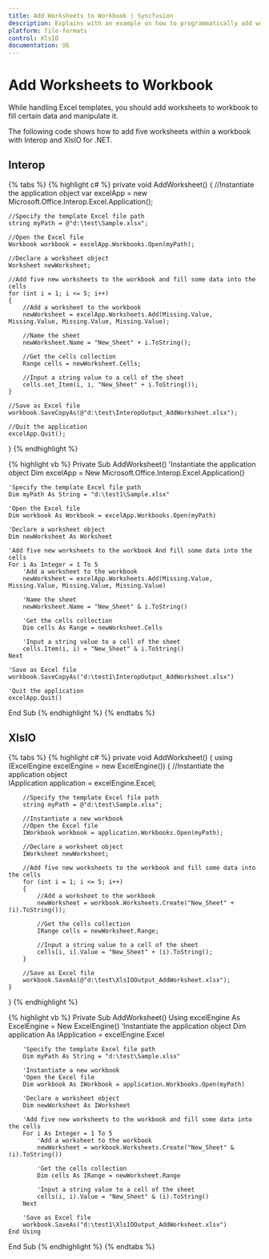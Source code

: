 ```yaml
---
title: Add Worksheets to Workbook | Syncfusion
description: Explains with an example on how to programmatically add worksheets to a workbook when working with template Excel document using Interop and XlsIO.
platform: file-formats
control: XlsIO
documentation: UG
---
```


# Add Worksheets to Workbook

While handling Excel templates, you should add worksheets to workbook to fill certain data and manipulate it.

The following code shows how to add five worksheets within a workbook with Interop and XlsIO for .NET.

## Interop

{% tabs %}
{% highlight c# %}
private void AddWorksheet()
{
    //Instantiate the application object
    var excelApp = new Microsoft.Office.Interop.Excel.Application();

    //Specify the template Excel file path
    string myPath = @"d:\test\Sample.xlsx";

    //Open the Excel file
    Workbook workbook = excelApp.Workbooks.Open(myPath);

    //Declare a worksheet object
    Worksheet newWorksheet;

    //Add five new worksheets to the workbook and fill some data into the cells
    for (int i = 1; i <= 5; i++)
    {
        //Add a worksheet to the workbook
        newWorksheet = excelApp.Worksheets.Add(Missing.Value, Missing.Value, Missing.Value, Missing.Value);

        //Name the sheet
        newWorksheet.Name = "New_Sheet" + i.ToString();

        //Get the cells collection
        Range cells = newWorksheet.Cells;

        //Input a string value to a cell of the sheet
        cells.set_Item(i, i, "New_Sheet" + i.ToString());
    }

    //Save as Excel file
    workbook.SaveCopyAs(@"d:\test\InteropOutput_AddWorksheet.xlsx");

    //Quit the application
    excelApp.Quit();
}
{% endhighlight %}

{% highlight vb %}
Private Sub AddWorksheet()
    'Instantiate the application object
    Dim excelApp = New Microsoft.Office.Interop.Excel.Application()

    'Specify the template Excel file path
    Dim myPath As String = "d:\test1\Sample.xlsx"

    'Open the Excel file
    Dim workbook As Workbook = excelApp.Workbooks.Open(myPath)

    'Declare a worksheet object
    Dim newWorksheet As Worksheet

    'Add five new worksheets to the workbook And fill some data into the cells
    For i As Integer = 1 To 5
        'Add a worksheet to the workbook
        newWorksheet = excelApp.Worksheets.Add(Missing.Value, Missing.Value, Missing.Value, Missing.Value)

        'Name the sheet
        newWorksheet.Name = "New_Sheet" & i.ToString()

        'Get the cells collection
        Dim cells As Range = newWorksheet.Cells

        'Input a string value to a cell of the sheet
        cells.Item(i, i) = "New_Sheet" & i.ToString()
    Next

    'Save as Excel file
    workbook.SaveCopyAs("d:\test1\InteropOutput_AddWorksheet.xlsx")

    'Quit the application
    excelApp.Quit()
End Sub
{% endhighlight %}
{% endtabs %}

## XlsIO

{% tabs %}
{% highlight c# %}
private void AddWorksheet()
{
    using (ExcelEngine excelEngine = new ExcelEngine())
    {
        //Instantiate the application object                
        IApplication application = excelEngine.Excel;

        //Specify the template Excel file path
        string myPath = @"d:\test\Sample.xlsx";

        //Instantiate a new workbook
        //Open the Excel file
        IWorkbook workbook = application.Workbooks.Open(myPath);

        //Declare a worksheet object
        IWorksheet newWorksheet;

        //Add five new worksheets to the workbook and fill some data into the cells
        for (int i = 1; i <= 5; i++)
        {
            //Add a worksheet to the workbook
            newWorksheet = workbook.Worksheets.Create("New_Sheet" + (i).ToString());

            //Get the cells collection
            IRange cells = newWorksheet.Range;

            //Input a string value to a cell of the sheet
            cells[i, i].Value = "New_Sheet" + (i).ToString();
        }

        //Save as Excel file
        workbook.SaveAs(@"d:\test\XlsIOOutput_AddWorksheet.xlsx");
    }
}
{% endhighlight %}

{% highlight vb %}
Private Sub AddWorksheet()
    Using excelEngine As ExcelEngine = New ExcelEngine()
        'Instantiate the application object
        Dim application As IApplication = excelEngine.Excel

        'Specify the template Excel file path
        Dim myPath As String = "d:\test\Sample.xlsx"

        'Instantiate a new workbook
        'Open the Excel file
        Dim workbook As IWorkbook = application.Workbooks.Open(myPath)

        'Declare a worksheet object
        Dim newWorksheet As IWorksheet

        'Add five new worksheets to the workbook and fill some data into the cells
        For i As Integer = 1 To 5
            'Add a worksheet to the workbook
            newWorksheet = workbook.Worksheets.Create("New_Sheet" & (i).ToString())

            'Get the cells collection
            Dim cells As IRange = newWorksheet.Range

            'Input a string value to a cell of the sheet
            cells(i, i).Value = "New_Sheet" & (i).ToString()
        Next

        'Save as Excel file
        workbook.SaveAs("d:\test1\XlsIOOutput_AddWorksheet.xlsx")
    End Using
End Sub
{% endhighlight %}
{% endtabs %}
